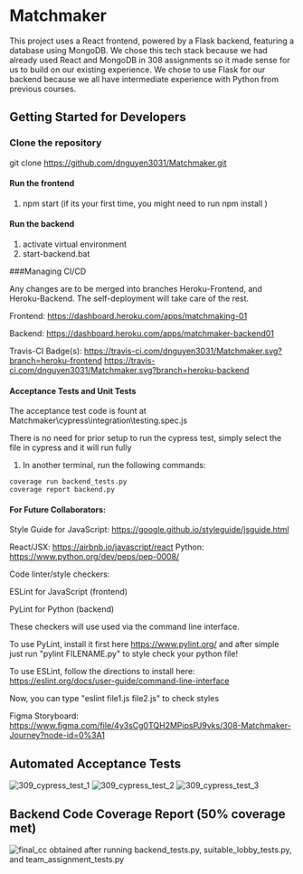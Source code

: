 # Matchmaker

This project uses a React frontend, powered by a Flask backend, featuring a database using MongoDB. We chose this tech stack because we had already used React and MongoDB in 308 assignments so it made sense for us to build on our existing experience. We chose to use Flask for our backend because we all have intermediate experience with Python from previous courses.

## Getting Started for Developers

### Clone the repository

git clone https://github.com/dnguyen3031/Matchmaker.git

#### Run the frontend

1. npm start
   (if its your first time, you might need to run
   npm install
   )
   
#### Run the backend

1. activate virtual environment
2. start-backend.bat

###Managing CI/CD

Any changes are to be merged into branches Heroku-Frontend, and Heroku-Backend. The self-deployment will take care of the rest.

Frontend: https://dashboard.heroku.com/apps/matchmaking-01

Backend: https://dashboard.heroku.com/apps/matchmaker-backend01

Travis-CI Badge(s): https://travis-ci.com/dnguyen3031/Matchmaker.svg?branch=heroku-frontend https://travis-ci.com/dnguyen3031/Matchmaker.svg?branch=heroku-backend

#### Acceptance Tests and Unit Tests

The acceptance test code is fount at Matchmaker\cypress\integration\testing.spec.js

There is no need for prior setup to run the cypress test, simply select the file in cypress and it
will run fully

1. In another terminal, run the following commands:
```
coverage run backend_tests.py
coverage report backend.py
```

#### For Future Collaborators:

Style Guide for JavaScript: https://google.github.io/styleguide/jsguide.html

React/JSX: https://airbnb.io/javascript/react
Python: https://www.python.org/dev/peps/pep-0008/

Code linter/style checkers:

ESLint for JavaScript (frontend)

PyLint for Python (backend)

These checkers will use used via the command line interface.

To use PyLint, install it first here https://www.pylint.org/ and after simple just run "pylint FILENAME.py" to style check your python file!

To use ESLint, follow the directions to install here: https://eslint.org/docs/user-guide/command-line-interface

Now, you can type "eslint file1.js file2.js" to check styles

Figma Storyboard:
https://www.figma.com/file/4y3sCg0TQH2MPipsPJ9vks/308-Matchmaker-Journey?node-id=0%3A1

## Automated Acceptance Tests
![309_cypress_test_1](https://user-images.githubusercontent.com/26192953/120852651-554a4e80-c52f-11eb-984b-56211bfd9afa.png)
![309_cypress_test_2](https://user-images.githubusercontent.com/26192953/120852725-727f1d00-c52f-11eb-9c40-51eb0e9eb481.png)
![309_cypress_test_3](https://user-images.githubusercontent.com/26192953/120852735-757a0d80-c52f-11eb-8120-d9b1f2a54de1.png)

## Backend Code Coverage Report (50% coverage met)
![final_cc](https://user-images.githubusercontent.com/55599092/120875191-74f96b00-c55f-11eb-8e62-0ab3603a7949.jpg)
obtained after running backend_tests.py, suitable_lobby_tests.py, and team_assignment_tests.py
